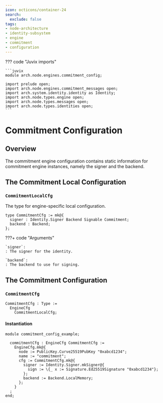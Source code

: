 ```yaml
---
icon: octicons/container-24
search:
  exclude: false
tags:
- node-architecture
- identity-subsystem
- engine
- commitment
- configuration
---
```


??? code "Juvix imports"

    ```juvix
    module arch.node.engines.commitment_config;

    import prelude open;
    import arch.node.engines.commitment_messages open;
    import arch.system.identity.identity as Identity;
    import arch.node.types.engine open;
    import arch.node.types.messages open;
    import arch.node.types.identities open;
    ```

# Commitment Configuration

## Overview

The commitment engine configuration contains static information for commitment engine instances, namely the signer and the backend.

## The Commitment Local Configuration

### `CommitmentLocalCfg`

The type for engine-specific local configuration.

<!-- --8<-- [start:CommitmentLocalCfg] -->
```juvix
type CommitmentCfg := mk@{
  signer : Identity.Signer Backend Signable Commitment;
  backend : Backend;
};
```
<!-- --8<-- [end:CommitmentLocalCfg] -->

???+ code "Arguments"

    `signer`:
    : The signer for the identity.

    `backend`:
    : The backend to use for signing.

## The Commitment Configuration

### `CommitmentCfg`

<!-- --8<-- [start:CommitmentCfg] -->
```juvix
CommitmentCfg : Type :=
  EngineCfg
    CommitmentLocalCfg;
```
<!-- --8<-- [end:CommitmentCfg] -->

#### Instantiation

<!-- --8<-- [start:commitmentCfg] -->
```juvix extract-module-statements
module commitment_config_example;

  commitmentCfg : EngineCfg CommitmentCfg :=
    EngineCfg.mk@{
      node := PublicKey.Curve25519PubKey "0xabcd1234";
      name := "commitment";
      cfg := CommitmentCfg.mk@{
        signer := Identity.Signer.mkSigner@{
          sign := \{_ x := Signature.Ed25519Signature "0xabcd1234"};
        };
        backend := Backend.LocalMemory;
      };
    }
  ;
end;
```
<!-- --8<-- [end:commitmentCfg] -->
